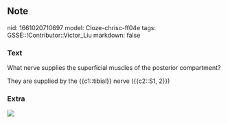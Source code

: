## Note
nid: 1661020710697
model: Cloze-chrisc-ff04e
tags: GSSE::!Contributor::Victor_Liu
markdown: false

### Text
What nerve supplies the superficial muscles of the posterior
compartment?
<div>
  They are supplied by the {{c1::tibial}} nerve ({{c2::S1, 2}})
</div>

### Extra
<img src="paste-f288d684d53d2b11817c423d326dc8520cd14e95.jpg">
